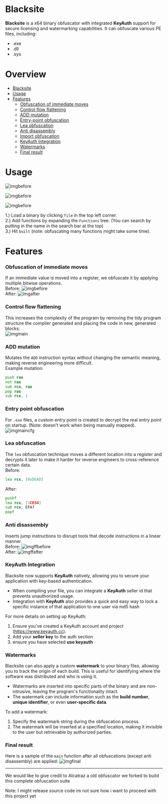 # Blacksite
**Blacksite** is a x64 binary obfuscator with integrated **KeyAuth** support for secure licensing and watermarking capabilities. It can obfuscate various PE files, including:
- .exe
- .dll
- .sys

# Overview
- [Blacksite](#blacksite)
- [Usage](#usage)
- [Features](#features)
    + [Obfuscation of immediate moves](#obfuscation-of-immediate-moves)
    + [Control flow flattening](#control-flow-flattening)
    + [ADD mutation](#add-mutation)
    + [Entry-point obfuscation](#entry-point-obfuscation)
    + [Lea obfuscation](#lea-obfuscation)
    + [Anti disassembly](#anti-disassembly)
    + [Import obfuscation](#import-obfuscation)
    + [KeyAuth Integration](#keyauth-integration)
    + [Watermarks](#watermarks)
    + [Final result](#final-result)

# Usage
![imgbefore](image/gui.png)

![imgbefore](image/watermark.png)

![imgbefore](image/keyauth.png)

1.) Load a binary by clicking `file` in the top left corner.  
2.) Add functions by expanding the `Functions` tree. (You can search by putting in the name in the search bar at the top)  
3.) Hit `built` (note: obfuscating many functions might take some time).  

# Features

### Obfuscation of immediate moves
If an immediate value is moved into a register, we obfuscate it by applying multiple bitwise operations.  
Before:
![imgbefore](image/const_before.PNG)  
After:
![imgafter](image/const_after.PNG)

### Control flow flattening
This increases the complexity of the program by removing the tidy program structure the compiler generated and placing the code in new, generated blocks.  
![imgmain](image/flatten_function.PNG)  

### ADD mutation
Mutates the `ADD` instruction syntax without changing the semantic meaning, making reverse engineering more difficult.  
Example mutation:
```asm
push rax
not rax
sub rcx, rax
pop rax
sub rcx, 1
```

### Entry point obfuscation
For `.exe` files, a custom entry point is created to decrypt the real entry point on startup. (Note: doesn't work when being manually mapped).  
![imgmaincfg](image/customentry.PNG)

### Lea obfuscation
The `lea` obfuscation technique moves a different location into a register and decrypts it later to make it harder for reverse engineers to cross-reference certain data.  
Before:
```asm
lea rcx, [0xDEAD]
```
After:
```asm
pushf
lea rcx, [1CE54]
sub rcx, EFA7
popf
```

### Anti disassembly
Inserts jump instructions to disrupt tools that decode instructions in a linear manner.  
Before:
![imgffbefore](image/ffbefore.PNG)  
After:
![imgffafter](image/ffafter.PNG)

### KeyAuth Integration
Blacksite now supports **KeyAuth** natively, allowing you to secure your application with key-based authentication.  
- When compiling your file, you can integrate a **KeyAuth** seller id that prevents unauthorized usage.
- Integration with **KeyAuth** also provides a quick and easy way to lock a specific instance of that application to one user via md5 hash


For more details on setting up KeyAuth:
1. Ensure you've created a KeyAuth account and project (https://www.keyauth.cc).
2. Add your **seller key** to the auth section
3. ensure you have selected **use keyauth**

### Watermarks
Blacksite can also apply a custom **watermark** to your binary files, allowing you to track the origin of each build. This is useful for identifying where the software was distributed and who is using it.  
- Watermarks are inserted into specific parts of the binary and are non-intrusive, leaving the program's functionality intact.
- The watermark can include information such as the **build number**, **unique identifier**, or even **user-specific data**.

To add a watermark:
1. Specify the watermark string during the obfuscation process.
2. The watermark will be inserted at a specified location, making it invisible to the user but retrievable by authorized parties.

### Final result
Here is a sample of the `main` function after all obfuscations (except anti disassembly) are applied:
![imgfinal](image/final.PNG)

---

We would like to give credit to Alcatraz a old obfuscator we forked to build this complete obfuscation suite

Note: I might release source code im not sure how i want to proceed with this project yet
